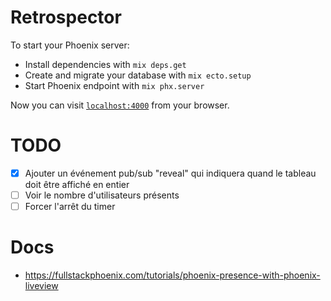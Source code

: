 # Retrospector

To start your Phoenix server:

  * Install dependencies with `mix deps.get`
  * Create and migrate your database with `mix ecto.setup`
  * Start Phoenix endpoint with `mix phx.server`

Now you can visit [`localhost:4000`](http://localhost:4000) from your browser.

# TODO

- [x] Ajouter un événement pub/sub "reveal" qui indiquera quand le tableau doit être affiché en entier
- [ ] Voir le nombre d'utilisateurs présents
- [ ] Forcer l'arrêt du timer

# Docs

- https://fullstackphoenix.com/tutorials/phoenix-presence-with-phoenix-liveview